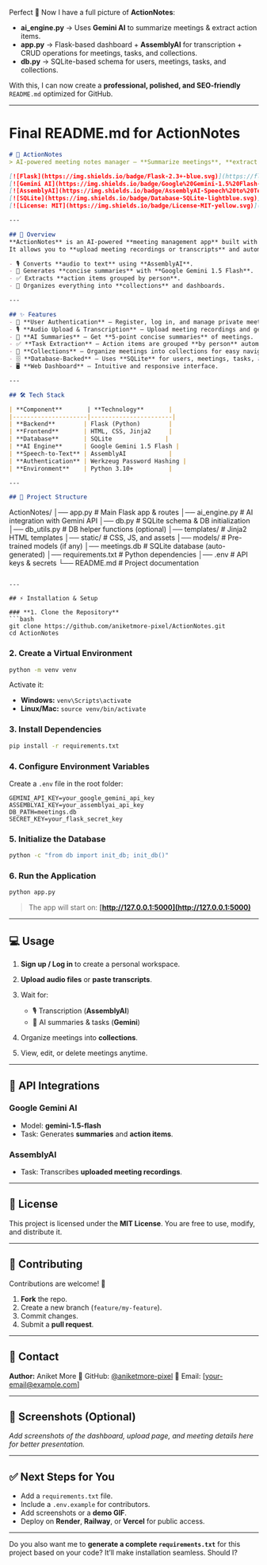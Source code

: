 Perfect 🙂 Now I have a full picture of **ActionNotes**:

* **ai\_engine.py** → Uses **Gemini AI** to summarize meetings & extract action items.
* **app.py** → Flask-based dashboard + **AssemblyAI** for transcription + CRUD operations for meetings, tasks, and collections.
* **db.py** → SQLite-based schema for users, meetings, tasks, and collections.

With this, I can now create a **professional, polished, and SEO-friendly** `README.md` optimized for GitHub.

---

# **Final README.md for ActionNotes**

```markdown
# 📝 ActionNotes
> AI-powered meeting notes manager — **Summarize meetings**, **extract action items**, and **organize everything** in one place.

[![Flask](https://img.shields.io/badge/Flask-2.3+-blue.svg)](https://flask.palletsprojects.com/)
[![Gemini AI](https://img.shields.io/badge/Google%20Gemini-1.5%20Flash-orange.svg)](https://ai.google/)
[![AssemblyAI](https://img.shields.io/badge/AssemblyAI-Speech%20to%20Text-brightgreen.svg)](https://www.assemblyai.com/)
[![SQLite](https://img.shields.io/badge/Database-SQLite-lightblue.svg)](https://www.sqlite.org/)
[![License: MIT](https://img.shields.io/badge/License-MIT-yellow.svg)](LICENSE)

---

## 📌 Overview
**ActionNotes** is an AI-powered **meeting management app** built with **Flask**.  
It allows you to **upload meeting recordings or transcripts** and automatically:

- 🎙️ Converts **audio to text** using **AssemblyAI**.
- 🤖 Generates **concise summaries** with **Google Gemini 1.5 Flash**.
- ✅ Extracts **action items grouped by person**.
- 📂 Organizes everything into **collections** and dashboards.

---

## ✨ Features
- 🔐 **User Authentication** — Register, log in, and manage private meetings.
- 🎙️ **Audio Upload & Transcription** — Upload meeting recordings and get transcripts instantly.
- 🤖 **AI Summaries** — Get **5-point concise summaries** of meetings.
- ✅ **Task Extraction** — Action items are grouped **by person** automatically.
- 📂 **Collections** — Organize meetings into collections for easy navigation.
- 🗄️ **Database-Backed** — Uses **SQLite** for users, meetings, tasks, and collections.
- 🖥️ **Web Dashboard** — Intuitive and responsive interface.

---

## 🛠️ Tech Stack

| **Component**       | **Technology**       |
|---------------------|-----------------------|
| **Backend**        | Flask (Python)        |
| **Frontend**       | HTML, CSS, Jinja2     |
| **Database**       | SQLite               |
| **AI Engine**      | Google Gemini 1.5 Flash |
| **Speech-to-Text** | AssemblyAI            |
| **Authentication** | Werkzeug Password Hashing |
| **Environment**    | Python 3.10+          |

---

## 📂 Project Structure

```

ActionNotes/
│── app.py              # Main Flask app & routes
│── ai\_engine.py        # AI integration with Gemini API
│── db.py               # SQLite schema & DB initialization
│── db\_utils.py         # DB helper functions (optional)
│── templates/          # Jinja2 HTML templates
│── static/             # CSS, JS, and assets
│── models/             # Pre-trained models (if any)
│── meetings.db         # SQLite database (auto-generated)
│── requirements.txt    # Python dependencies
│── .env                # API keys & secrets
└── README.md           # Project documentation

````

---

## ⚡ Installation & Setup

### **1. Clone the Repository**
```bash
git clone https://github.com/aniketmore-pixel/ActionNotes.git
cd ActionNotes
````

### **2. Create a Virtual Environment**

```bash
python -m venv venv
```

Activate it:

* **Windows:** `venv\Scripts\activate`
* **Linux/Mac:** `source venv/bin/activate`

### **3. Install Dependencies**

```bash
pip install -r requirements.txt
```

### **4. Configure Environment Variables**

Create a `.env` file in the root folder:

```env
GEMINI_API_KEY=your_google_gemini_api_key
ASSEMBLYAI_KEY=your_assemblyai_api_key
DB_PATH=meetings.db
SECRET_KEY=your_flask_secret_key
```

### **5. Initialize the Database**

```bash
python -c "from db import init_db; init_db()"
```

### **6. Run the Application**

```bash
python app.py
```

> The app will start on: **[http://127.0.0.1:5000](http://127.0.0.1:5000)**

---

## 💻 Usage

1. **Sign up / Log in** to create a personal workspace.
2. **Upload audio files** or **paste transcripts**.
3. Wait for:

   * 🎙️ Transcription (**AssemblyAI**)
   * 🧠 AI summaries & tasks (**Gemini**)
4. Organize meetings into **collections**.
5. View, edit, or delete meetings anytime.

---

## 🔑 API Integrations

### **Google Gemini AI**

* Model: **gemini-1.5-flash**
* Task: Generates **summaries** and **action items**.

### **AssemblyAI**

* Task: Transcribes **uploaded meeting recordings**.

---

## 📜 License

This project is licensed under the **MIT License**.
You are free to use, modify, and distribute it.

---

## 🤝 Contributing

Contributions are welcome! 🚀

1. **Fork** the repo.
2. Create a new branch (`feature/my-feature`).
3. Commit changes.
4. Submit a **pull request**.

---

## 📧 Contact

**Author:** Aniket More
🔗 GitHub: [@aniketmore-pixel](https://github.com/aniketmore-pixel)
📩 Email: \[[your-email@example.com](mailto:your-email@example.com)]

---

## 🌟 Screenshots (Optional)

*Add screenshots of the dashboard, upload page, and meeting details here for better presentation.*

---

## ✅ Next Steps for You

* Add a `requirements.txt` file.
* Include a `.env.example` for contributors.
* Add screenshots or a **demo GIF**.
* Deploy on **Render**, **Railway**, or **Vercel** for public access.

---

Do you also want me to **generate a complete `requirements.txt`** for this project based on your code?
It’ll make installation seamless. Should I?
